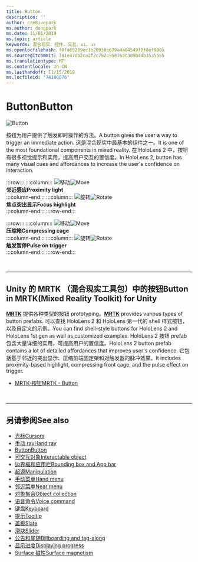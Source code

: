```yaml
---
title: Button
description: ''
author: cre8ivepark
ms.author: dongpark
ms.date: 11/01/2019
ms.topic: article
keywords: 混合现实、控件、交互、ui、ux
ms.openlocfilehash: f0fa69239ec1b20938b679a4a04549f8f8ef900a
ms.sourcegitcommit: 781e47db2ca2f2c792c95e76ac309b44b3535555
ms.translationtype: MT
ms.contentlocale: zh-CN
ms.lasthandoff: 11/15/2019
ms.locfileid: "74106076"
---
```

# <a name="button"></a><span data-ttu-id="ed431-103">Button</span><span class="sxs-lookup"><span data-stu-id="ed431-103">Button</span></span>

![Button](images/UX/UX_Hero_Button.jpg)

<span data-ttu-id="ed431-105">按钮为用户提供了触发即时操作的方法。</span><span class="sxs-lookup"><span data-stu-id="ed431-105">A button gives the user a way to trigger an immediate action.</span></span> <span data-ttu-id="ed431-106">这是混合现实中最基本的组件之一。</span><span class="sxs-lookup"><span data-stu-id="ed431-106">It is one of the most foundational components in mixed reality.</span></span> <span data-ttu-id="ed431-107">在 HoloLens 2 中，按钮有很多视觉提示和实用，提高用户交互的置信度。</span><span class="sxs-lookup"><span data-stu-id="ed431-107">In HoloLens 2, button has many visual cues and affordances to increase the user's confidence on interaction.</span></span> 


:::row:::
    :::column:::
       <span data-ttu-id="ed431-108">![移动](images/UX/UX_Button_Affordance_ProximityLight.jpg)</span><span class="sxs-lookup"><span data-stu-id="ed431-108">![Move](images/UX/UX_Button_Affordance_ProximityLight.jpg)</span></span><br>
       <span data-ttu-id="ed431-109">**邻近感应**</span><span class="sxs-lookup"><span data-stu-id="ed431-109">**Proximity light**</span></span><br>
    :::column-end:::
    :::column:::
       <span data-ttu-id="ed431-110">![旋转](images/UX/UX_Button_Affordance_FocusHighlight.jpg)</span><span class="sxs-lookup"><span data-stu-id="ed431-110">![Rotate](images/UX/UX_Button_Affordance_FocusHighlight.jpg)</span></span><br>
        <span data-ttu-id="ed431-111">**焦点突出显示**</span><span class="sxs-lookup"><span data-stu-id="ed431-111">**Focus highlight**</span></span><br>
    :::column-end:::
:::row-end:::

:::row:::
    :::column:::
       <span data-ttu-id="ed431-112">![移动](images/UX/UX_Button_Affordance_Compression.jpg)</span><span class="sxs-lookup"><span data-stu-id="ed431-112">![Move](images/UX/UX_Button_Affordance_Compression.jpg)</span></span><br>
       <span data-ttu-id="ed431-113">**压缩箱**</span><span class="sxs-lookup"><span data-stu-id="ed431-113">**Compressing cage**</span></span><br>
    :::column-end:::
    :::column:::
       <span data-ttu-id="ed431-114">![旋转](images/UX/UX_Button_Affordance_Pulse.jpg)</span><span class="sxs-lookup"><span data-stu-id="ed431-114">![Rotate](images/UX/UX_Button_Affordance_Pulse.jpg)</span></span><br>
        <span data-ttu-id="ed431-115">**触发暂停**</span><span class="sxs-lookup"><span data-stu-id="ed431-115">**Pulse on trigger**</span></span><br>
    :::column-end:::
:::row-end:::

<br>


---

## <a name="button-in-mrtkmixed-reality-toolkit-for-unity"></a><span data-ttu-id="ed431-116">Unity 的 MRTK （混合现实工具包）中的按钮</span><span class="sxs-lookup"><span data-stu-id="ed431-116">Button in MRTK(Mixed Reality Toolkit) for Unity</span></span>
<span data-ttu-id="ed431-117">**[MRTK](https://github.com/Microsoft/MixedRealityToolkit-Unity)** 提供各种类型的按钮 prototyping。</span><span class="sxs-lookup"><span data-stu-id="ed431-117">**[MRTK](https://github.com/Microsoft/MixedRealityToolkit-Unity)** provides various types of button prefabs.</span></span> <span data-ttu-id="ed431-118">可以查找 HoloLens 2 和 HoloLens 第一代的 shell 样式按钮，以及自定义的示例。</span><span class="sxs-lookup"><span data-stu-id="ed431-118">You can find shell-style buttons for HoloLens 2 and HoloLens 1st gen as well as customized examples.</span></span> <span data-ttu-id="ed431-119">HoloLens 2 按钮 prefab 包含大量详细的实用，可提高用户的置信度。</span><span class="sxs-lookup"><span data-stu-id="ed431-119">HoloLens 2 button prefab contains a lot of detailed affordances that improves user's confidence.</span></span> <span data-ttu-id="ed431-120">它包括基于邻近的突出显示、压缩前端固定架和对触发器的脉冲效果。</span><span class="sxs-lookup"><span data-stu-id="ed431-120">It includes proximity-based highlight, compressing front cage, and the pulse effect on trigger.</span></span>

* [<span data-ttu-id="ed431-121">MRTK-按钮</span><span class="sxs-lookup"><span data-stu-id="ed431-121">MRTK - Button</span></span>](https://microsoft.github.io/MixedRealityToolkit-Unity/Documentation/README_Button.html)



<br>

---


## <a name="see-also"></a><span data-ttu-id="ed431-122">另请参阅</span><span class="sxs-lookup"><span data-stu-id="ed431-122">See also</span></span>

* [<span data-ttu-id="ed431-123">光标</span><span class="sxs-lookup"><span data-stu-id="ed431-123">Cursors</span></span>](cursors.md)
* [<span data-ttu-id="ed431-124">手动 ray</span><span class="sxs-lookup"><span data-stu-id="ed431-124">Hand ray</span></span>](point-and-commit.md)
* [<span data-ttu-id="ed431-125">Button</span><span class="sxs-lookup"><span data-stu-id="ed431-125">Button</span></span>](button.md)
* [<span data-ttu-id="ed431-126">可交互对象</span><span class="sxs-lookup"><span data-stu-id="ed431-126">Interactable object</span></span>](interactable-object.md)
* [<span data-ttu-id="ed431-127">边界框和应用栏</span><span class="sxs-lookup"><span data-stu-id="ed431-127">Bounding box and App bar</span></span>](app-bar-and-bounding-box.md)
* [<span data-ttu-id="ed431-128">起源</span><span class="sxs-lookup"><span data-stu-id="ed431-128">Manipulation</span></span>](direct-manipulation.md)
* [<span data-ttu-id="ed431-129">手动菜单</span><span class="sxs-lookup"><span data-stu-id="ed431-129">Hand menu</span></span>](hand-menu.md)
* [<span data-ttu-id="ed431-130">邻近菜单</span><span class="sxs-lookup"><span data-stu-id="ed431-130">Near menu</span></span>](near-menu.md)
* [<span data-ttu-id="ed431-131">对象集合</span><span class="sxs-lookup"><span data-stu-id="ed431-131">Object collection</span></span>](object-collection.md)
* [<span data-ttu-id="ed431-132">语音命令</span><span class="sxs-lookup"><span data-stu-id="ed431-132">Voice command</span></span>](voice-input.md)
* [<span data-ttu-id="ed431-133">键盘</span><span class="sxs-lookup"><span data-stu-id="ed431-133">Keyboard</span></span>](keyboard.md)
* [<span data-ttu-id="ed431-134">提示</span><span class="sxs-lookup"><span data-stu-id="ed431-134">Tooltip</span></span>](tooltip.md)
* [<span data-ttu-id="ed431-135">盖板</span><span class="sxs-lookup"><span data-stu-id="ed431-135">Slate</span></span>](slate.md)
* [<span data-ttu-id="ed431-136">滑块</span><span class="sxs-lookup"><span data-stu-id="ed431-136">Slider</span></span>](slider.md)
* [<span data-ttu-id="ed431-137">公告和尾随</span><span class="sxs-lookup"><span data-stu-id="ed431-137">Billboarding and tag-along</span></span>](billboarding-and-tag-along.md)
* [<span data-ttu-id="ed431-138">显示进度</span><span class="sxs-lookup"><span data-stu-id="ed431-138">Displaying progress</span></span>](progress.md)
* [<span data-ttu-id="ed431-139">Surface 磁性</span><span class="sxs-lookup"><span data-stu-id="ed431-139">Surface magnetism</span></span>](surface-magnetism.md)
